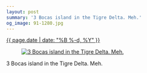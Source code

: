 ```yaml
---
layout: post
summary: '3 Bocas island in the Tigre Delta. Meh.'
og_image: 91-1280.jpg
---
```


<div class="post">
 <time>
  <a href="/91">
   {{ page.date | date: "%B %-d, %Y" }}
  </a>
 </time>
 <a href="/91">
  <figure data-taken="10/15/2013">
   <img alt="3 Bocas island in the Tigre Delta. Meh." sizes="(min-width: 700px) 50vw, calc(100vw - 2rem)" src="{{ site.assets_url }}/91-640.jpg" srcset="{{ site.assets_url }}/91-1280.jpg 1280w, {{ site.assets_url }}/91-960.jpg 960w, {{ site.assets_url }}/91-640.jpg 640w, {{ site.assets_url }}/91-320.jpg 320w"/>
  </figure>
 </a>
 <span>
  3 Bocas island in the Tigre Delta. Meh.
 </span>
</div>
